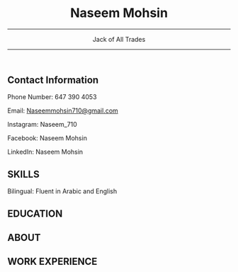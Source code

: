 <HTML>
<head>
    <link href="style.css" rel="stylesheet">
    
 </head>
 <body>
		<header id="header">
             <!-- resume header with your name and title -->
			    <h1>Naseem Mohsin</h1>
			    <hr>
			    Jack of All Trades
			    <hr>
        </header>
		<main>
                <article id="mainLeft">
                    <section>
                            <h2>Contact Information</h2>
                            <!-- contact info including social media -->
					<section>
                    <p> Phone Number: 647 390 4053 
<p> Email: <a href="Naseemmohsin710@gmail.com">Naseemmohsin710@gmail.com</a>  
			<p> Instagram: Naseem_710
		    <p> Facebook: Naseem Mohsin
			</p> LinkedIn: Naseem Mohsin
					</section>
                    <h2>SKILLS</h2>
					    <!-- your skills -->
				    </p> Bilingual: Fluent in Arabic and English
			    	<section>   
                            <h2>EDUCATION</h2>
					    <!-- your education -->
				    </section> 
                </article>
			<article id="mainRight">
				<section>
					<h2>ABOUT</h2>
					<!-- about you -->
				</section>
				<section>
					<h2>WORK EXPERIENCE</h2>
					<!-- your work experience -->
				</section>
            </article>
		</main>
	</body>
</html>
